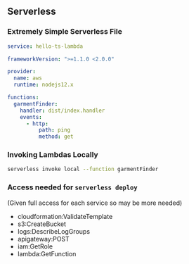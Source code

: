 ## Serverless

### Extremely Simple Serverless File

```yml
service: hello-ts-lambda

frameworkVersion: ">=1.1.0 <2.0.0"

provider:
  name: aws
  runtime: nodejs12.x

functions:
  garmentFinder:
    handler: dist/index.handler
    events:
      - http:
          path: ping
          method: get
```

### Invoking Lambdas Locally
```bash
serverless invoke local --function garmentFinder
```

### Access needed for `serverless deploy`
(Given full access for each service so may be more needed)
- cloudformation:ValidateTemplate
- s3:CreateBucket
- logs:DescribeLogGroups
- apigateway:POST
- iam:GetRole
- lambda:GetFunction